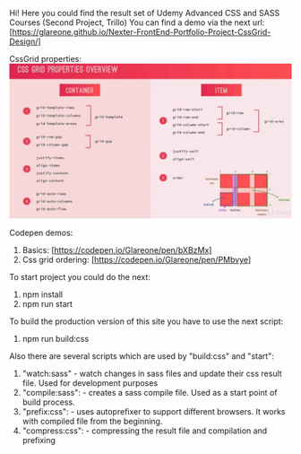 Hi!
Here you could find the result set of Udemy Advanced CSS and SASS Courses (Second Project, Trillo)
You can find a demo via the next url:
[https://glareone.github.io/Nexter-FrontEnd-Portfolio-Project-CssGrid-Design/]

CssGrid properties:
![alt text](img/cssGrid_properties.jpg)

Codepen demos:
1. Basics: [https://codepen.io/Glareone/pen/bXBzMx]
2. Css grid ordering: [https://codepen.io/Glareone/pen/PMbvye]

To start project you could do the next:
1. npm install
2. npm run start

To build the production version of this site you have to use the next script:
1. npm run build:css

Also there are several scripts which are used by "build:css" and "start":
1. "watch:sass" - watch changes in sass files and update their css result file. Used for development purposes
2. "compile:sass": - creates a sass compile file. Used as a start point of build process.
3. "prefix:css": - uses autoprefixer to support different browsers. It works with compiled file from the beginning.
4. "compress:css": - compressing the result file and compilation and prefixing

